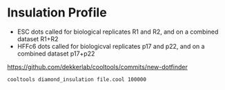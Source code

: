 # Insulation Profile

 - ESC dots called for biological replicates R1 and R2, and on a combined dataset R1+R2
 - HFFc6 dots called for biologicval replicates p17 and p22, and on a combined dataset p17+p22
  
 https://github.com/dekkerlab/cooltools/commits/new-dotfinder

```
cooltools diamond_insulation file.cool 100000
```
